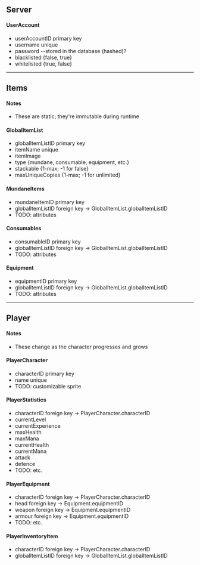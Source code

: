 ## Server

#### UserAccount
* userAccountID primary key
* username unique
* password --stored in the database (hashed)?
* blacklisted {false, true}
* whitelisted {true, false}

-------------------------

## Items

#### Notes
* These are static; they're immutable during runtime

#### GlobalItemList
* globalItemListID primary key
* itemName unique
* itemImage
* type {mundane, consumable, equipment, etc.}
* stackable {1-max; -1 for false}
* maxUniqueCopies {1-max; -1 for unlimited}

#### MundaneItems
* mundaneItemID primary key
* globalItemListID foreign key -> GlobalItemList.globalItemListID
* TODO: attributes

#### Consumables
* consumableID primary key
* globalItemListID foreign key -> GlobalItemList.globalItemListID
* TODO: attributes

#### Equipment
* equipmentID primary key
* globalItemListID foreign key -> GlobalItemList.globalItemListID
* TODO: attributes

-------------------------

## Player

#### Notes
* These change as the character progresses and grows

#### PlayerCharacter
* characterID primary key
* name unique
* TODO: customizable sprite

#### PlayerStatistics
* characterID foreign key -> PlayerCharacter.characterID
* currentLevel
* currentExperience
* maxHealth
* maxMana
* currentHealth
* currentMana
* attack
* defence
* TODO: etc.

#### PlayerEquipment
* characterID foreign key -> PlayerCharacter.characterID
* head foreign key -> Equipment.equipmentID
* weapon foreign key -> Equipment.equipmentID
* armour foreign key -> Equipment.equipmentID
* TODO: etc.

#### PlayerInventoryItem
* characterID foreign key -> PlayerCharacter.characterID
* globalItemListID foreign key -> GlobalItemList.globalItemListID

